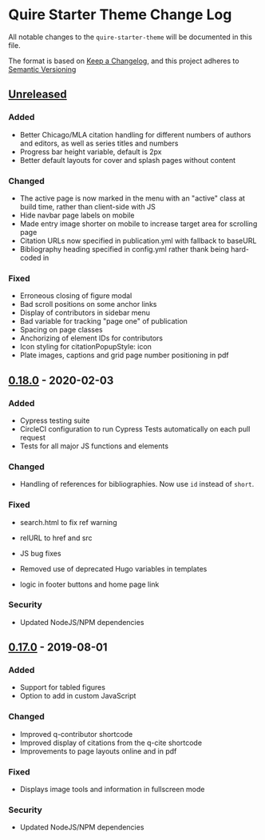 # Quire Starter Theme Change Log

All notable changes to the `quire-starter-theme` will be documented in this file.

The format is based on [Keep a Changelog](https://keepachangelog.com/en/1.0.0/),
and this project adheres to [Semantic Versioning](https://semver.org/spec/v2.0.0.html)

## [Unreleased]

### Added

- Better Chicago/MLA citation handling for different numbers of authors and editors, as well as series titles and numbers
- Progress bar height variable, default is 2px
- Better default layouts for cover and splash pages without content

### Changed

- The active page is now marked in the menu with an "active" class at build time, rather than client-side with JS
- Hide navbar page labels on mobile
- Made entry image shorter on mobile to increase target area for scrolling page
- Citation URLs now specified in publication.yml with fallback to baseURL
- Bibliography heading specified in config.yml rather thank being hard-coded in

### Fixed

- Erroneous closing of figure modal
- Bad scroll positions on some anchor links
- Display of contributors in sidebar menu
- Bad variable for tracking "page one" of publication
- Spacing on page classes
- Anchorizing of element IDs for contributors
- Icon styling for citationPopupStyle: icon
- Plate images, captions and grid page number positioning in pdf


## [0.18.0] - 2020-02-03
### Added
+ Cypress testing suite
+ CircleCI configuration to run Cypress Tests automatically on each pull request
+ Tests for all major JS functions and elements

### Changed
* Handling of references for bibliographies. Now use `id` instead of `short`.

### Fixed
* search.html to fix ref warning
+ relURL to href and src
* JS bug fixes
- Removed use of deprecated Hugo variables in templates
* logic in footer buttons and home page link

### Security
* Updated NodeJS/NPM dependencies

## [0.17.0] - 2019-08-01
### Added
+ Support for tabled figures
+ Option to add in custom JavaScript

### Changed
+ Improved q-contributor shortcode
+ Improved display of citations from the q-cite shortcode
+ Improvements to page layouts online and in pdf

### Fixed
+ Displays image tools and information in fullscreen mode

### Security
* Updated NodeJS/NPM dependencies

[Unreleased]: https://github.com/gettypubs/quire-starter-theme/compare/v0.18.0...HEAD
[0.18.0]: https://github.com/gettypubs/quire-starter-theme/compare/v0.17.0...v0.18.0
[0.17.0]: https://github.com/gettypubs/quire-starter-theme/releases/tag/v0.17.0

